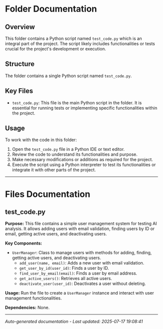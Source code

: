 # Folder Documentation

## Overview
This folder contains a Python script named `test_code.py` which is an integral part of the project. The script likely includes functionalities or tests crucial for the project's development or execution.

## Structure
The folder contains a single Python script named `test_code.py`.

## Key Files
- `test_code.py`: This file is the main Python script in the folder. It is essential for running tests or implementing specific functionalities within the project.

## Usage
To work with the code in this folder:
1. Open the `test_code.py` file in a Python IDE or text editor.
2. Review the code to understand its functionalities and purpose.
3. Make necessary modifications or additions as required for the project.
4. Execute the script using a Python interpreter to test its functionalities or integrate it with other parts of the project.

---

# Files Documentation

## test_code.py

**Purpose:** This file contains a simple user management system for testing AI analysis. It allows adding users with email validation, finding users by ID or email, getting active users, and deactivating users.

**Key Components:**
- `UserManager`: Class to manage users with methods for adding, finding, getting active users, and deactivating users.
  - `add_user(name, email)`: Adds a new user with email validation.
  - `get_user_by_id(user_id)`: Finds a user by ID.
  - `find_user_by_email(email)`: Finds a user by email address.
  - `get_active_users()`: Retrieves all active users.
  - `deactivate_user(user_id)`: Deactivates a user without deleting.

**Usage:** Run the file to create a `UserManager` instance and interact with user management functionalities.

**Dependencies:** None.

---
*Auto-generated documentation - Last updated: 2025-07-17 19:08:41*
